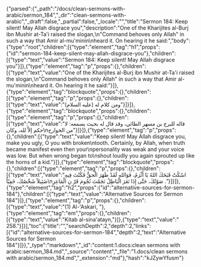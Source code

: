 {"parsed":{"_path":"/docs/clean-sermons-with-arabic/sermon_184","_dir":"clean-sermons-with-arabic","_draft":false,"_partial":false,"_locale":"","title":"Sermon 184:  Keep silent! May Allah disgrace you","description":"One of the Kharijites al-Burj ibn Mushir at-Ta'i raised the slogan,\n\"Command behoves only Allah\" in such a way that Amir al-mu'minin\nheard it. On hearing it he said:","body":{"type":"root","children":[{"type":"element","tag":"h1","props":{"id":"sermon-184-keep-silent-may-allah-disgrace-you"},"children":[{"type":"text","value":"Sermon 184:  Keep silent! May Allah disgrace you"}]},{"type":"element","tag":"p","props":{},"children":[{"type":"text","value":"One of the Kharijites al-Burj ibn Mushir at-Ta'i raised the slogan,\n\"Command behoves only Allah\" in such a way that Amir al-mu'minin\nheard it. On hearing it he said:"}]},{"type":"element","tag":"blockquote","props":{},"children":[{"type":"element","tag":"p","props":{},"children":[{"type":"text","value":"ومن كلام له (عليه السلام)"}]}]},{"type":"element","tag":"blockquote","props":{},"children":[{"type":"element","tag":"p","props":{},"children":[{"type":"text","value":"قاله للبرج بن مسهر الطائي، وقد قال له بحيث يسمعه: لا حكم إلاَّ لله، وكان\nمن الخوارج"}]}]},{"type":"element","tag":"p","props":{},"children":[{"type":"text","value":"Keep silent! May Allah disgrace you, make you ugly, O you with broken\ntooth. Certainly, by Allah, when truth became manifest even then your\npersonality was weak and your voice was low. But when wrong began to\nshout loudly you again sprouted up like the horns of a kid."}]},{"type":"element","tag":"blockquote","props":{},"children":[{"type":"element","tag":"p","props":{},"children":[{"type":"text","value":"اسْكُتْ قَبَحَكَ اللهُ يَا أَثْرَمُ، فَوَاللهِ لَقَدْ ظَهَرَ الْحقُّ فَكُنْتَ فِيهِ ضَئِيلاً شَخْصُكَ، خَفِيّاً\nصَوْتُكَ، حَتَّى إِذَا نَعَرَ الْبَاطِلُ نَجَمْتَ نُجُومَ قَرْ نِ الْمَاعِزِ ."}]}]},{"type":"element","tag":"h2","props":{"id":"alternative-sources-for-sermon-184"},"children":[{"type":"text","value":"Alternative Sources for Sermon 184"}]},{"type":"element","tag":"p","props":{},"children":[{"type":"text","value":"(1) Al-'Askari, "},{"type":"element","tag":"em","props":{},"children":[{"type":"text","value":"Kitab al-sina'atayn,"}]},{"type":"text","value":" 258."}]}],"toc":{"title":"","searchDepth":2,"depth":2,"links":[{"id":"alternative-sources-for-sermon-184","depth":2,"text":"Alternative Sources for Sermon 184"}]}},"_type":"markdown","_id":"content:1.docs:clean sermons with arabic:sermon_184.md","_source":"content","_file":"1.docs/clean sermons with arabic/sermon_184.md","_extension":"md"},"hash":"kJZywYfusm"}